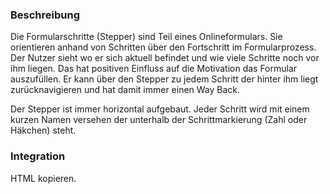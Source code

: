 ### Beschreibung
Die Formularschritte (Stepper) sind Teil eines Onlineformulars. Sie orientieren anhand von Schritten über den Fortschritt im Formularprozess. Der Nutzer sieht wo er sich aktuell befindet und wie viele Schritte noch vor ihm liegen. Das hat positiven Einfluss auf die Motivation das Formular auszufüllen. Er kann über den Stepper zu jedem Schritt der hinter ihm liegt zurücknavigieren und hat damit immer einen Way Back.

Der Stepper ist immer horizontal aufgebaut. Jeder Schritt wird mit einem kurzen Namen versehen der unterhalb der Schrittmarkierung (Zahl oder Häkchen) steht.

### Integration

HTML kopieren.
